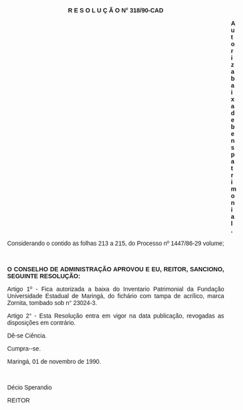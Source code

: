 <BODY>

<B><FONT FACE="Arial"><P ALIGN="CENTER">R E S O L U &Ccedil; &Atilde; O N° 318/90-CAD</P>
</B><P ALIGN="JUSTIFY"></P><DIR>
<DIR>
<DIR>
<DIR>
<DIR>
<DIR>
<DIR>
<DIR>
<DIR>
<DIR>
<DIR>
<DIR>
<DIR>

<B><P ALIGN="JUSTIFY">Autoriza baixa de bens patrimonial.</P>
<P ALIGN="JUSTIFY"></P></DIR>
</DIR>
</DIR>
</DIR>
</DIR>
</DIR>
</DIR>
</DIR>
</DIR>
</DIR>
</DIR>
</DIR>
</DIR>

</B><P ALIGN="JUSTIFY">Considerando o contido as folhas 213 a 215, do Processo nº 1447/86-29 volume;</P>
<P ALIGN="JUSTIFY"></P>
<P ALIGN="JUSTIFY">&nbsp;</P>
<B><P ALIGN="JUSTIFY">O CONSELHO DE ADMINISTRA&Ccedil;&Atilde;O APROVOU E EU, REITOR, SANCIONO, SEGUINTE RESOLU&Ccedil;&Atilde;O:</P>
</B><P ALIGN="JUSTIFY"></P>
<P ALIGN="JUSTIFY">Artigo 1º - Fica autorizada a baixa do Inventario Patrimonial da Funda&ccedil;&atilde;o Universidade Estadual de Maring&aacute;, do fich&aacute;rio com tampa de acr&iacute;lico, marca Zornita, tombado sob n° 23024-3.</P>
<P ALIGN="JUSTIFY">Artigo 2° - Esta Resolu&ccedil;&atilde;o entra em vigor na data publica&ccedil;&atilde;o, revogadas as disposi&ccedil;&otilde;es em contr&aacute;rio.</P>
<P ALIGN="JUSTIFY">D&ecirc;-se Ci&ecirc;ncia.</P>
<P ALIGN="JUSTIFY">Cumpra--se.</P>
<P ALIGN="JUSTIFY">Maring&aacute;, 01 de novembro de 1990.</P>
<P ALIGN="JUSTIFY"></P>
<P ALIGN="JUSTIFY">&nbsp;</P>
<P ALIGN="JUSTIFY">D&eacute;cio Sperandio</P>
<P ALIGN="JUSTIFY">REITOR</P></FONT></BODY>
